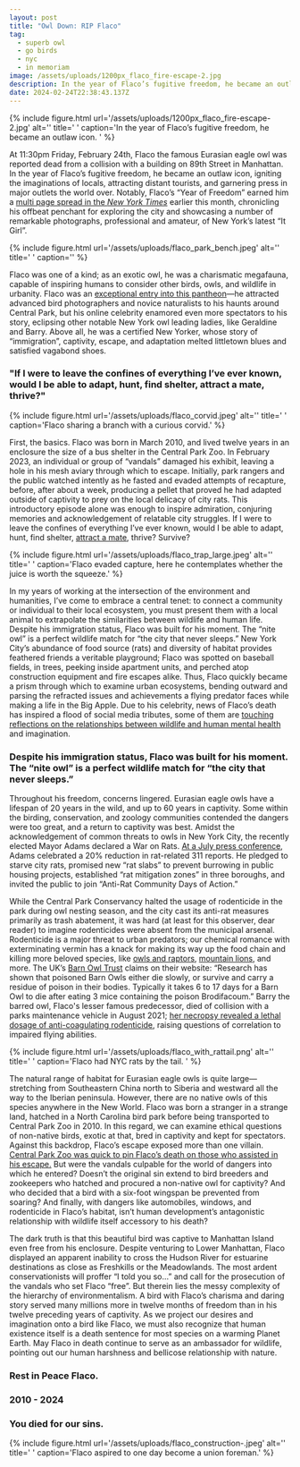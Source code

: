 ```yaml
---
layout: post
title: "Owl Down: RIP Flaco"
tag:
  - superb owl
  - go birds
  - nyc
  - in memoriam
image: /assets/uploads/1200px_flaco_fire-escape-2.jpg
description: In the year of Flaco’s fugitive freedom, he became an outlaw icon.
date: 2024-02-24T22:38:43.137Z
---
```

{% include figure.html url='/assets/uploads/1200px_flaco_fire-escape-2.jpg' alt='' title='   ' caption='In the year of Flaco’s fugitive freedom, he became an outlaw icon. ' %}

At 11:30pm Friday, February 24th, Flaco the famous Eurasian eagle owl was reported dead from a collision with a building on 89th Street in Manhattan. In the year of Flaco’s fugitive freedom, he became an outlaw icon, igniting the imaginations of locals, attracting distant tourists, and garnering press in major outlets the world over. Notably, Flaco’s “Year of Freedom” earned him a [multi page spread in the *New York Times*](https://www.nytimes.com/2024/02/02/nyregion/flaco-owl-central-park-zoo.html) earlier this month, chronicling his offbeat penchant for exploring the city and showcasing a number of remarkable photographs, professional and amateur, of New York’s latest “It Girl”. 

{% include figure.html url='/assets/uploads/flaco_park_bench.jpeg' alt='' title='   ' caption='' %}

Flaco was one of a kind; as an exotic owl, he was a charismatic megafauna, capable of inspiring humans to consider other birds, owls, and wildlife in urbanity. Flaco was an [exceptional entry into this pantheon](https://en.wikipedia.org/wiki/Birding_in_New_York_City#Celebrity_birds)—he attracted advanced bird photographers and novice naturalists to his haunts around Central Park, but his online celebrity enamored even more spectators to his story, eclipsing other notable New York owl leading ladies, like Geraldine and Barry. Above all, he was a certified New Yorker, whose story of “immigration”, captivity, escape, and adaptation melted littletown blues and satisfied vagabond shoes. 

### **"If I were to leave the confines of everything I’ve ever known, would I be able to adapt, hunt, find shelter, attract a mate, thrive?"**

{% include figure.html url='/assets/uploads/flaco_corvid.jpeg' alt='' title='   ' caption='Flaco sharing a branch with a curious corvid.' %}

First, the basics. Flaco was born in March 2010, and lived twelve years in an enclosure the size of a bus shelter in the Central Park Zoo. In February 2023, an individual or group of “vandals” damaged his exhibit, leaving a hole in his mesh aviary through which to escape. Initially, park rangers and the public watched intently as he fasted and evaded attempts of recapture, before, after about a week, producing a pellet that proved he had adapted outside of captivity to prey on the local delicacy of city rats. This introductory episode alone was enough to inspire admiration, conjuring memories and acknowledgement of relatable city struggles. If I were to leave the confines of everything I’ve ever known, would I be able to adapt, hunt, find shelter, [attract a mate](https://hellgatenyc.com/many-birders-are-wondering-will-flaco-fuck), thrive? Survive?

{% include figure.html url='/assets/uploads/flaco_trap_large.jpeg' alt='' title='   ' caption='Flaco evaded capture, here he contemplates whether the juice is worth the squeeze.' %}

In my years of working at the intersection of the environment and humanities, I’ve come to embrace a central tenet: to connect a community or individual to their local ecosystem, you must present them with a local animal to extrapolate the similarities between wildlife and human life. Despite his immigration status, Flaco was built for his moment. The “nite owl” is a perfect wildlife match for “the city that never sleeps.” New York City’s abundance of food source (rats) and diversity of habitat provides feathered friends a veritable playground; Flaco was spotted on baseball fields, in trees, peeking inside apartment units, and perched atop construction equipment and fire escapes alike. Thus, Flaco quickly became a prism through which to examine urban ecosystems, bending outward and parsing the refracted issues and achievements a flying predator faces while making a life in the Big Apple. Due to his celebrity, news of Flaco’s death has inspired a flood of social media tributes, some of them are [touching reflections on the relationships between wildlife and human mental health](https://twitter.com/chrisstiawrence/status/1761238268333498558?s=51&t=YPX5jv7zrA34k0d0YHa_oA) and imagination. 

### **Despite his immigration status, Flaco was built for his moment. The “nite owl” is a perfect wildlife match for “the city that never sleeps.”**

Throughout his freedom, concerns lingered. Eurasian eagle owls have a lifespan of 20 years in the wild, and up to 60 years in captivity. Some within the birding, conservation, and zoology communities contended the dangers were too great, and a return to captivity was best. Amidst the acknowledgement of common threats to owls in New York City, the recently elected Mayor Adams declared a War on Rats. [At a July press conference](https://www.nyc.gov/office-of-the-mayor/news/539-23/mayor-adams-notches-early-victories-war-rats-first-anti-rat-day-action), Adams celebrated a 20% reduction in rat-related 311 reports. He pledged to starve city rats, promised new “rat slabs” to prevent burrowing in public housing projects, established “rat mitigation zones” in three boroughs, and invited the public to join “Anti-Rat Community Days of Action.” 

While the Central Park Conservancy halted the usage of rodenticide in the park during owl nesting season, and the city cast its anti-rat measures primarily as trash abatement, it was hard (at least for this observer, dear reader) to imagine rodenticides were absent from the municipal arsenal. Rodenticide is a major threat to urban predators; our chemical romance with exterminating vermin has a knack for making its way up the food chain and killing more beloved species, like [owls and raptors](https://www.scientificamerican.com/article/super-toxic-rat-poision-kills-owls/), [mountain lions](https://www.nps.gov/samo/learn/news/gp-lion-exposed-to-poison.htm), and more. The UK’s [Barn Owl Trust](https://www.barnowltrust.org.uk/hazards-solutions/rodenticides/background-rat-poison-problem/#:~:text=Research%20has%20shown%20that%20poisoned,mice%20containing%20the%20poison%20Brodifacoum.) claims on their website: “Research has shown that poisoned Barn Owls either die slowly, or survive and carry a residue of poison in their bodies. Typically it takes 6 to 17 days for a Barn Owl to die after eating 3 mice containing the poison Brodifacoum.” Barry the barred owl, Flaco's lesser famous predecessor, died of collision with a parks maintenance vehicle in August 2021; [her necropsy revealed a lethal dosage of anti-coagulating rodenticide](https://www.thecity.nyc/2021/09/21/barry-the-owl-was-poisoned-before-central-park-truck-hit-her/), raising questions of correlation to impaired flying abilities. 

{% include figure.html url='/assets/uploads/flaco_with_rattail.png' alt='' title='   ' caption='Flaco had NYC rats by the tail. ' %}

The natural range of habitat for Eurasian eagle owls is quite large—stretching from Southeastern China north to Siberia and westward all the way to the Iberian peninsula. However, there are no native owls of this species anywhere in the New World. Flaco was born a stranger in a strange land, hatched in a North Carolina bird park before being transported to Central Park Zoo in 2010. In this regard, we can examine ethical questions of non-native birds, exotic at that, bred in captivity and kept for spectators. Against this backdrop, Flaco’s escape exposed more than one villain. [Central Park Zoo was quick to pin Flaco’s death on those who assisted in his escape.](https://newsroom.wcs.org/News-Releases/articleType/ArticleView/articleId/22056/Flaco-the-Eurasian-Eagle-Owl-Has-Died.aspx) But were the vandals culpable for the world of dangers into which he entered? Doesn’t the original sin extend to bird breeders and zookeepers who hatched and procured a non-native owl for captivity? And who decided that a bird with a six-foot wingspan be prevented from soaring? And finally, with dangers like automobiles, windows, and rodenticide in Flaco’s habitat, isn’t human development’s antagonistic relationship with wildlife itself accessory to his death?

The dark truth is that this beautiful bird was captive to Manhattan Island even free from his enclosure. Despite venturing to Lower Manhattan, Flaco displayed an apparent inability to cross the Hudson River for estuarine destinations as close as Freshkills or the Meadowlands. The most ardent conservationists will proffer “I told you so…” and call for the prosecution of the vandals who set Flaco “free”. But therein lies the messy complexity of the hierarchy of environmentalism. A bird with Flaco’s charisma and daring story served many millions more in twelve months of freedom than in his twelve preceding years of captivity. As we project our desires and imagination onto a bird like Flaco, we must also recognize that human existence itself is a death sentence for most species on a warming Planet Earth. May Flaco in death continue to serve as an ambassador for wildlife, pointing out our human harshness and bellicose relationship with nature. 

### **Rest in Peace Flaco.** 

### **2010 - 2024**

### **You died for our sins.**

{% include figure.html url='/assets/uploads/flaco_construction-.jpeg' alt='' title='   ' caption='Flaco aspired to one day become a union foreman.' %}

